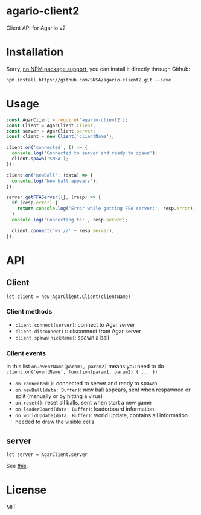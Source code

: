 # agario-client2
Client API for Agar.io v2

# Installation

Sorry, [no NPM package support](https://medium.com/@azerbike/i-ve-just-liberated-my-modules-9045c06be67c), you can install it directly through Github:

`npm install https://github.com/SNSA/agario-client2.git --save`

# Usage

```JavaScript
const AgarClient = require('agario-client2');
const Client = AgarClient.Client;
const server = AgarClient.server;
const client = new Client('clientName');

client.on('connected', () => {
  console.log('Connected to server and ready to spawn'); 
  client.spawn('SNSA');
});

client.on('newBall', (data) => {
  console.log('New ball appears');
});

server.getFFAServer({}, (resp) => {
  if (resp.error) {
    return console.log('Error while getting FFA server:', resp.error);
  }
  console.log('Connecting to:', resp.server);

  client.connect('ws://' + resp.server);
});
```

# API

## Client

`let client = new AgarClient.Client(clientName)`

### Client methods

- `client.connect(server)`: connect to Agar server
- `client.disconnect()`: disconnect from Agar server
- `client.spawn(nickName)`: spawn a ball

### Client events

In this list `on.eventName(param1, param2)` means you need to do
`client.on('eventName', function(param1, param2) { ... })`

- `on.connected()`: connected to server and ready to spawn
- `on.newBall(data: Buffer)`: new ball appears, sent when respawned or split (manually or by hitting a virus)
- `on.reset()`: reset all balls, sent when start a new game
- `on.leaderBoard(data: Buffer)`: leaderboard information
- `on.worldUpdate(data: Buffer)`: world update, contains all information needed to draw the visible cells

## server

`let server = AgarClient.server`

See [this](https://github.com/pulviscriptor/agario-client#servers).

# License

MIT

